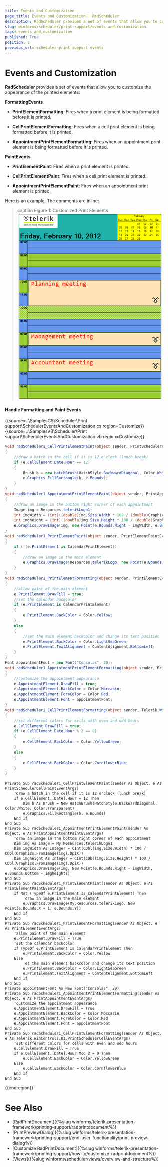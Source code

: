 ```yaml
---
title: Events and Customization
page_title: Events and Customization | RadScheduler
description: RadScheduler provides a set of events that allow you to customize the appearance of the printed elements.
slug: winforms/scheduler/print-support/events-and-customization
tags: events,and,customization
published: True
position: 2
previous_url: scheduler-print-support-events
---
```


# Events and Customization

__RadScheduler__ provides a set of events that allow you to customize the appearance of the printed elements:

__FormattingEvents__

* __PrintElementFormatting__: Fires when a print element is being formatted before it is printed.

* __CellPrintElementFormatting__: Fires when a cell print element is being formatted before it is printed.

* __AppointmentPrintElementFormatting__: Fires when an appointment print element is being formatted before it is printed.

__PaintEvents__

* __PrintElementPaint__: Fires when a print element is printed.

* __CellPrintElementPaint__: Fires when a cell print element is printed.

* __AppointmentPrintElementPaint__: Fires when an appointment print element is printed.

Here is an example. The comments are inline:

>caption Figure 1: Customized Print Elements
![scheduler-print-support-events](images/scheduler-print-support-events.png)

#### Handle Formatting and Paint Events

{{source=..\SamplesCS\Scheduler\Print support\SchedulerEventsAndCustomization.cs region=Customize}} 
{{source=..\SamplesVB\Scheduler\Print support\SchedulerEventsAndCustomization.vb region=Customize}} 

````C#
void radScheduler1_CellPrintElementPaint(object sender, PrintSchedulerCellPaintEventArgs e)
{
    //draw a hatch in the cell if it is 12 o'clock (lunch break)
    if (e.CellElement.Date.Hour == 12)
    {
        Brush b = new HatchBrush(HatchStyle.BackwardDiagonal, Color.White, Color.Transparent);
        e.Graphics.FillRectangle(b, e.Bounds);
    }
}
void radScheduler1_AppointmentPrintElementPaint(object sender, PrintAppointmentPaintEventArgs e)
{
    //draw an image in the bottom right corner of each appointment
    Image img = Resources.telerikLogo1;
    int imgWidth = (int)((double)img.Size.Width * 100 / (double)Graphics.FromImage(img).DpiX);
    int imgheight = (int)((double)img.Size.Height * 100 / (double)Graphics.FromImage(img).DpiX);
    e.Graphics.DrawImage(img, new Point(e.Bounds.Right - imgWidth, e.Bounds.Bottom - imgheight));
}
void radScheduler1_PrintElementPaint(object sender, PrintElementPaintEventArgs e)
{
    if (!(e.PrintElement is CalendarPrintElement))
    {
        //draw an image in the main element
        e.Graphics.DrawImage(Resources.telerikLogo, new Point(e.Bounds.X +1, e.Bounds.Y));
    }
}
void radScheduler1_PrintElementFormatting(object sender, PrintElementEventArgs e)
{
    //allow paint of the main element
    e.PrintElement.DrawFill = true;
    //set the calendar backcolor
    if (e.PrintElement is CalendarPrintElement)
    {
        e.PrintElement.BackColor = Color.Yellow;
    }
    else
    {
        //set the main element backcolor and change its text position
        e.PrintElement.BackColor = Color.LightSeaGreen;
        e.PrintElement.TextAlignment = ContentAlignment.BottomLeft;
    }
}
Font appointmentFont = new Font("Consolas", 20);
void radScheduler1_AppointmentPrintElementFormatting(object sender, PrintAppointmentEventArgs e)
{
    //customize the appointment appearance
    e.AppointmentElement.DrawFill = true;
    e.AppointmentElement.BackColor = Color.Moccasin;
    e.AppointmentElement.ForeColor = Color.Red;
    e.AppointmentElement.Font = appointmentFont;
}
void radScheduler1_CellPrintElementFormatting(object sender, Telerik.WinControls.UI.PrintSchedulerCellEventArgs e)
{
    //set different colors for cells with even and odd hours
    e.CellElement.DrawFill = true;
    if (e.CellElement.Date.Hour % 2 == 0)
    {
        e.CellElement.BackColor = Color.YellowGreen;
    }
    else
    {
        e.CellElement.BackColor = Color.CornflowerBlue;
    }
}

````
````VB.NET
Private Sub radScheduler1_CellPrintElementPaint(sender As Object, e As PrintSchedulerCellPaintEventArgs)
    'draw a hatch in the cell if it is 12 o'clock (lunch break)
    If e.CellElement.[Date].Hour = 12 Then
        Dim b As Brush = New HatchBrush(HatchStyle.BackwardDiagonal, Color.White, Color.Transparent)
        e.Graphics.FillRectangle(b, e.Bounds)
    End If
End Sub
Private Sub radScheduler1_AppointmentPrintElementPaint(sender As Object, e As PrintAppointmentPaintEventArgs)
    'draw an image in the bottom right corner of each appointment
    Dim img As Image = My.Resources.telerikLogo1
    Dim imgWidth As Integer = CInt(CDbl(img.Size.Width) * 100 / CDbl(Graphics.FromImage(img).DpiX))
    Dim imgheight As Integer = CInt(CDbl(img.Size.Height) * 100 / CDbl(Graphics.FromImage(img).DpiX))
    e.Graphics.DrawImage(img, New Point(e.Bounds.Right - imgWidth, e.Bounds.Bottom - imgheight))
End Sub
Private Sub radScheduler1_PrintElementPaint(sender As Object, e As PrintElementPaintEventArgs)
    If Not (TypeOf e.PrintElement Is CalendarPrintElement) Then
        'draw an image in the main element
        e.Graphics.DrawImage(My.Resources.telerikLogo, New Point(e.Bounds.X + 1, e.Bounds.Y))
    End If
End Sub
Private Sub radScheduler1_PrintElementFormatting(sender As Object, e As PrintElementEventArgs)
    'allow paint of the main element
    e.PrintElement.DrawFill = True
    'set the calendar backcolor
    If TypeOf e.PrintElement Is CalendarPrintElement Then
        e.PrintElement.BackColor = Color.Yellow
    Else
        'et the main element backcolor and change its text position
        e.PrintElement.BackColor = Color.LightSeaGreen
        e.PrintElement.TextAlignment = ContentAlignment.BottomLeft
    End If
End Sub
Private appointmentFont As New Font("Consolas", 20)
Private Sub radScheduler1_AppointmentPrintElementFormatting(sender As Object, e As PrintAppointmentEventArgs)
    'customize the appointment appearance
    e.AppointmentElement.DrawFill = True
    e.AppointmentElement.BackColor = Color.Moccasin
    e.AppointmentElement.ForeColor = Color.Red
    e.AppointmentElement.Font = appointmentFont
End Sub
Private Sub radScheduler1_CellPrintElementFormatting(sender As Object, e As Telerik.WinControls.UI.PrintSchedulerCellEventArgs)
    'set different colors for cells with even and odd hours
    e.CellElement.DrawFill = True
    If e.CellElement.[Date].Hour Mod 2 = 0 Then
        e.CellElement.BackColor = Color.YellowGreen
    Else
        e.CellElement.BackColor = Color.CornflowerBlue
    End If
End Sub

````

{{endregion}} 

# See Also

* [RadPrintDocument]({%slug winforms/telerik-presentation-framework/printing-support/radprintdocument%})
* [PrintPreviewDialog]({%slug winforms/telerik-presentation-framework/printing-support/end-user-functionality/print-preview-dialog%})
* [Customize RadPrintDocument]({%slug winforms/telerik-presentation-framework/printing-support/how-to/customize-radprintdocument%})
* [Views]({%slug winforms/scheduler/views/overview-and-structure%})